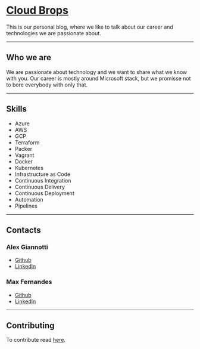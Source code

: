 # [Cloud Brops](https://cloudbrops.github.io/blog/)

This is our personal blog, where we like to talk about our career and technologies we are passionate about.

***

## Who we are

We are passionate about technology and we want to share what we know with you. Our career is mostly around Microsoft stack, but we promisse not to bore everybody with only that.

***

## Skills

- Azure
- AWS
- GCP
- Terraform
- Packer
- Vagrant
- Docker
- Kubernetes
- Infrastructure as Code
- Continuous Integration
- Continuous Delivery
- Continuous Deployment
- Automation
- Pipelines

***

## Contacts

### Alex Giannotti

- [Github](https://github.com/alexgwasp2)
- [LinkedIn](https://www.linkedin.com/in/alexgiannotti/)

### Max Fernandes

- [Github](https://github.com/mistermaf)
- [LinkedIn](https://www.linkedin.com/in/maxalvesfernandes/)

***

## Contributing

To contribute read [here](howtocontribute.md).

